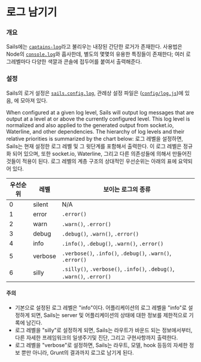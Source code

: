 # 로그 남기기

### 개요
Sails에는 [`captains-log`](https://github.com/balderdashy/captains-log)라고 불리우는 내장된 간단한 로거가 존재한다. 사용법은 Node의 [`console.log`](http://nodejs.org/api/stdio.html)와 흡사한데, 별도의 몇몇의 유용한 특징들이 존재한다; 여러 로그레벨마다 다양한 색깔과 콘솔에 접두어를 붙여서 출력해준다.

### 설정
Sails의 로거 설정은 [`sails.config.log`](http://beta.sailsjs.org/#/documentation/reference/sails.config/sails.config.log.html), 관례상 설정 파일은 ([`config/log.js`](http://beta.sailsjs.org/#/documentation/anatomy/myApp/config/log.js.html))에 있음, 에 모아져 있다.

When configured at a given log level, Sails will output log messages that are output at a level at or above the currently configured level. This log level is normalized and also applied to the generated output from socket.io, Waterline, and other dependencies. The hierarchy of log levels and their relative priorities is summarized by the chart below:
로그 레벨을 설정하면, Sails는 현재 설정한 로그 레벨 및 그 윗단계를 포함해서 출력한다. 이 로그 레벨은 정규화 되어 있으며, 또한 socket.io, Waterline, 그리고 다른 의존성들에 의해서 만들어진 것들이 적용이 된다. 로그 레벨의 계층 구조의 상대적인 우선순위는 아래의 표에 요약되어 있다.

| 우선순위   | 레벨     | 보이는 로그의 종류   |
|----------|-----------|-------------------|
| 0        | silent    | N/A
| 1        | error     | `.error()`            |
| 2        | warn      | `.warn()`, `.error()` |
| 3        | debug     | `.debug()`, `.warn()`, `.error()` |
| 4        | info      | `.info()`, `.debug()`, `.warn()`, `.error()` |
| 5        | verbose   | `.verbose()`, `.info()`, `.debug()`, `.warn()`, `.error()` |
| 6        | silly     | `.silly()`, `.verbose()`, `.info()`, `.debug()`, `.warn()`, `.error()` |


#### 주의
+ 기본으로 설정된 로그 레벨은 "info"이다. 어플리케이션의 로그 레벨을 "info"로 설정하게 되면, Sails는 server 및 어플리케이션의 상태에 대한 정보를 제한적으로 기록에 남긴다.
+ 로그 레벨을 "silly"로 설정하게 되면, Sails는 라우트가 바운드 되는 정보에서부터, 다른 자세한 프레임워크의 일생주기및 진단, 그리고 구현사항까지 출력한다.
+ 로그 레벨을 "verbose"로 설정하면, Sails는 라우트, 모델, hook 등등의 자세한 정보 뿐만 아니라, Grunt의 결과까지 로그로 남기게 된다.


<docmeta name="uniqueID" value="Logging277763">
<docmeta name="displayName" value="Logging">

